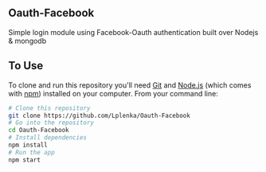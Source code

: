 ## Oauth-Facebook
Simple login module using Facebook-Oauth authentication built over Nodejs & mongodb

## To Use

To clone and run this repository you'll need [Git](https://git-scm.com) and [Node.js](https://nodejs.org/en/download/) (which comes with [npm](http://npmjs.com)) installed on your computer. From your command line:

```bash
# Clone this repository
git clone https://github.com/Lplenka/Oauth-Facebook
# Go into the repository
cd Oauth-Facebook
# Install dependencies
npm install
# Run the app
npm start
